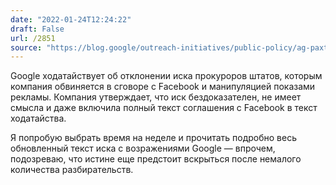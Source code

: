 ```yaml
---
date: "2022-01-24T12:24:22"
draft: False
url: /2851
source: "https://blog.google/outreach-initiatives/public-policy/ag-paxtons-false-claims-still-dont-add-up/"
---
```


Google ходатайствует об отклонении иска прокуроров штатов, которым компания обвиняется в сговоре с Facebook и манипуляцией показами рекламы. Компания утверждает, что иск бездоказателен, не имеет смысла и даже включила полный текст соглашения с Facebook в текст ходатайства. 

Я попробую выбрать время на неделе и прочитать подробно весь обновленный текст иска с возражениями Google — впрочем, подозреваю, что истине еще предстоит вскрыться после немалого количества разбирательств.
